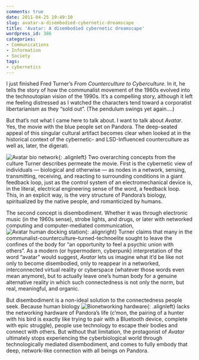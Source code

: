 ```yaml
---
comments: true
date: 2011-04-25 19:49:10
slug: avatar-a-disembodied-cybernetic-dreamscape
title: 'Avatar: A disembodied cybernetic dreamscape'
wordpress_id: 386
categories:
- Communications
- Information
- Society
tags:
- cybernetics
---
```


I just finished Fred Turner’s _From Counterculture to Cyberculture_. In it, he tells the story of how the communalist movement of the 1960s evolved into the technoutopian vision of the 1990s. It’s a compelling story, although it left me feeling distressed as I watched the characters tend toward a corporatist libertarianism as they “sold out”. (The pendulum swings yet again….)

But that’s not what I came here to talk about. I want to talk about _Avatar_. Yes, the movie with the blue people set on Pandora. The deep-seated appeal of this singular cultural artifact becomes clear when looked at in the historical context of the cybernetic- and LSD-Influenced counterculture as well as, later, the digerati.

![Avatar bio network]({{site.baseurl}}/post-uploads/avatar3.png){: .alignleft} Two overarching concepts from the culture Turner describes permeate the movie. First is the cybernetic view of individuals — biological and otherwise — as nodes in a network, sensing, transmitting, receiving, and reacting to surrounding conditions in a giant feedback loop, just as the control system of an electromechanical device is, in the literal, electrical engineering sense of the word, a feedback loop. This, in an explicit way, is the very structure of Pandora’s biology, spiritualized by the native people, and romanticized by humans.

The second concept is disembodiment. Whether it was through electronic music (in the 1960s sense), strobe lights, and drugs, or later with networked computing and computer-mediated communication, ![Avatar human docking station]({{site.baseurl}}/post-uploads/avatar1.png){: .alignright} Turner claims that many in the communalist-counterculture–turned-technoelite sought to leave the confines of the body for “an opportunity to feel a psychic union with others”. As a modern (or hypermodern, cyberpunk) interpretation of the word “avatar” would suggest, _Avatar_ lets us imagine what it’d be like not only to become disembodied, only to reappear in a networked, interconnected virtual reality or cyberspace (whatever those words even mean anymore), but to actually leave one’s human body for a genuine alternative reality in which such connectedness is not only the norm, but real, meaningful, and organic.

But disembodiment is a non-ideal solution to the connectedness people seek. Because human biology ![Bionetworking hardware]({{site.baseurl}}/post-uploads/avatar2.png){: .alignleft} lacks the networking hardware of Pandora’s life (c’mon, the pairing of a hunter with his bird is exactly like trying to pair with a Bluetooth device, complete with epic struggle), people use technology to escape their bodies and connect with others. But without that limitation, the protagonist of _Avatar_ ultimately stops experiencing the cyberbiological world through technologically mediated disembodiment, and comes to fully embody that deep, network-like connection with all beings on Pandora.
